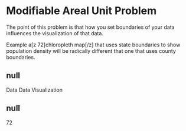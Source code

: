 # Modifiable Areal Unit Problem

The point of this problem is that how you set boundaries of your data influences the visualization of that data. 

Example a[z 72]chloropleth map[/z] that uses state boundaries to show population density will be radically different that one that uses county boundaries. 

## null

Data
Data Visualization

## null

72
